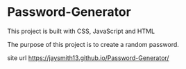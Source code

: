 # Password-Generator

This project is built with CSS, JavaScript and HTML

The purpose of this project is to create a random password.

site url https://jaysmith13.github.io/Password-Generator/
